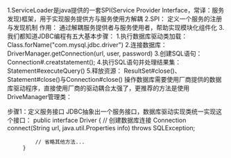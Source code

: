 1.ServiceLoader是java提供的一套SPI(Service Provider Interface，常译：服务发现)框架，用于实现服务提供方与服务使用方解耦
2.SPI： 定义一个服务的注册与发现机制
      作用： 通过解耦服务提供者与服务使用者，帮助实现模块化组件化
3.我们都知道JDBC编程有五大基本步骤：
       1.执行数据库驱动类加载：Class.forName("com.mysql.jdbc.driver")
       2.连接数据库： DriverManager.getConnection(url, user, password)
       3.创建SQL语句： Connection#.creatstatement();
       4.执行SQL语句并处理结果集： Statement#executeQuery()
       5.释放资源： ResultSet#close()、Statement#close()与Connection#close()
       操作数据库需要使用厂商提供的数据库驱动程序，直接使用厂商的驱动耦合太强了，更推荐的方法是使用DriveManager管理类：

   步骤1：定义服务接口
         JDBC抽象出一个服务接口，数据库驱动实现类统一实现这个接口：
         public interface Driver {
             // 创建数据库连接
             Connection connect(String url, java.util.Properties info)
                 throws SQLException;

             // 省略其他方法...
         }

